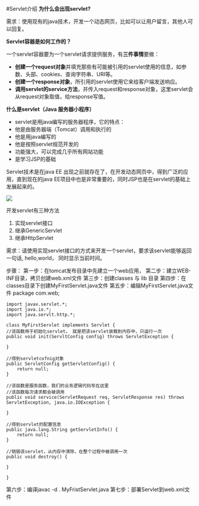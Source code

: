 #Servlet介绍
**为什么会出现servlet?**  

需求：使用现有的java技术，开发一个动态网页，比如可以让用户留言，其他人可以回复。


**Servlet容器是如何工作的？** 
 
一个servlet容器要为一个servlet请求提供服务，有**三件事情**要做：

- **创建一个request对象**并填充那些有可能被引用的servlet使用的信息，如参数、头部、cookies、查询字符串、URI等。  
- **创建一个response对象**，所引用的servlet使用它来给客户端发送响应。
- **调用servlet的service方法**，并传入request和response对象，这里servlet会从request对象取值，给response写值。


**什么是servlet（Java 服务器小程序）**  

- servlet是用java编写的服务器程序，它的特点：
- 他是由服务器端（Tomcat）调用和执行的
- 他是用java编写的
- 他是按照servlet规范开发的
- 功能强大，可以完成几乎所有网站功能
- 是学习JSP的基础

Servlet技术是在java EE 出现之前就存在了，在开发动态网页中，得到广泛的应用，直到现在的java EE项目中也是非常重要的，同时JSP也是在servlet的基础上发展起来的。


![](http://i.imgur.com/bLctHcf.png)


开发servlet有三种方法
1. 实现servlet接口
2. 继承GenericServlet
3. 继承HttpServlet

需求：请使用实现servlet接口的方式来开发一个servlet，要求该servlet能够返回一句话, hello,world， 同时显示当前时间。

步骤：
第一步：在tomcat发布目录中先建立一个web应用，
第二步：建立WEB-INF目录，拷贝创建web.xml文件
第三步：创建classes 与 lib 目录
第四步：在classes目录下创建MyFirstServlet.java文件
第五步：编辑MyFirstServlet.java文件
	package com.web;

	import javax.servlet.*;
	import java.io.*;
	import java.servlt.http.*;

	class MyFirstServlet implements Servlet {
	//该函数用于初始化servlet， 就是把该servlet装载到内存中，只运行一次
	public void init(ServltConfig config) throws ServletException {
		
	}
	
	//得到servletcofnig对象
	public ServletConfig getServletConfig() {
		return null;
	}
	
	//该函数是服务函数，我们的业务逻辑代码写在这里
	//该函数每次请求都会被调用
	public void service(ServletRequest req, ServletResponse res) throws ServletException, java.io.IOException {
		
	}
	
	//得到servlet的配置信息
	public java.lang.String getServletInfo() {
		return null;
	}
	
	//销毁该servlet，从内存中清除，在整个过程中被调用一次
	public void destroy() {
		
	}

	}

第六步：编译javac -d . MyFristServlet.java
第七步：部署Servlet到web.xml文件




















